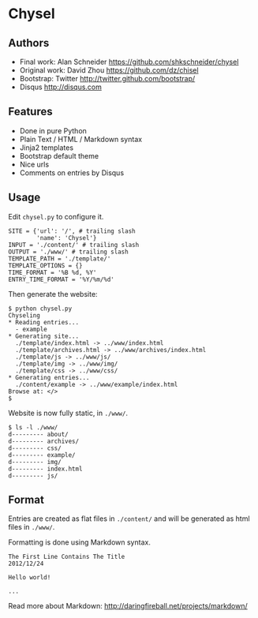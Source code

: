 Chysel
======

Authors
-------

- Final work: Alan Schneider <https://github.com/shkschneider/chysel>
- Original work: David Zhou <https://github.com/dz/chisel>
- Bootstrap: Twitter <http://twitter.github.com/bootstrap/>
- Disqus <http://disqus.com>

Features
--------

- Done in pure Python
- Plain Text / HTML / Markdown syntax
- Jinja2 templates
- Bootstrap default theme
- Nice urls
- Comments on entries by Disqus

Usage
-----

Edit `chysel.py` to configure it.

    SITE = {'url': '/', # trailing slash
            'name': 'Chysel'}
    INPUT = './content/' # trailing slash
    OUTPUT = './www/' # trailing slash
    TEMPLATE_PATH = './template/'
    TEMPLATE_OPTIONS = {}
    TIME_FORMAT = '%B %d, %Y'
    ENTRY_TIME_FORMAT = '%Y/%m/%d'

Then generate the website:

    $ python chysel.py
    Chyseling
    * Reading entries...
      - example
    * Generating site...
      ./template/index.html -> ../www/index.html
      ./template/archives.html -> ../www/archives/index.html
      ./template/js -> ../www/js/
      ./template/img -> ../www/img/
      ./template/css -> ../www/css/
    * Generating entries...
      ./content/example -> ../www/example/index.html
    Browse at: </>
    $

Website is now fully static, in `./www/`.

    $ ls -l ./www/
    d--------- about/
    d--------- archives/
    d--------- css/
    d--------- example/
    d--------- img/
    d--------- index.html
    d--------- js/

Format
------

Entries are created as flat files in `./content/` and will be generated as html files in `./www/`.

Formatting is done using Markdown syntax.

    The First Line Contains The Title
    2012/12/24

    Hello world!

    ...

Read more about Markdown: <http://daringfireball.net/projects/markdown/>
